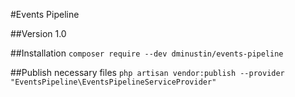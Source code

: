 #Events Pipeline

##Version
1.0

##Installation
``composer require --dev dminustin/events-pipeline``

##Publish necessary files
``php artisan vendor:publish --provider "EventsPipeline\EventsPipelineServiceProvider"``